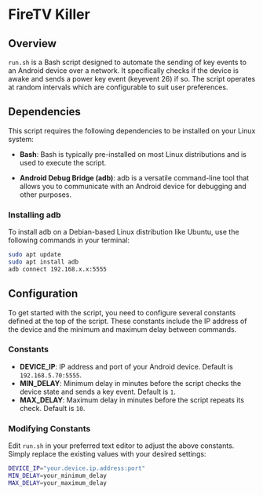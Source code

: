 # FireTV Killer

## Overview
`run.sh` is a Bash script designed to automate the sending of key events to an Android device over a network. It specifically checks if the device is awake and sends a power key event (keyevent 26) if so. The script operates at random intervals which are configurable to suit user preferences.

## Dependencies
This script requires the following dependencies to be installed on your Linux system:

- **Bash**: Bash is typically pre-installed on most Linux distributions and is used to execute the script.

- **Android Debug Bridge (adb)**: adb is a versatile command-line tool that allows you to communicate with an Android device for debugging and other purposes.

### Installing adb
To install adb on a Debian-based Linux distribution like Ubuntu, use the following commands in your terminal:

```bash
sudo apt update
sudo apt install adb
adb connect 192.168.x.x:5555
```

## Configuration
To get started with the script, you need to configure several constants defined at the top of the script. These constants include the IP address of the device and the minimum and maximum delay between commands.

### Constants
- **DEVICE_IP**: IP address and port of your Android device. Default is `192.168.5.70:5555`.
- **MIN_DELAY**: Minimum delay in minutes before the script checks the device state and sends a key event. Default is `1`.
- **MAX_DELAY**: Maximum delay in minutes before the script repeats its check. Default is `10`.

### Modifying Constants
Edit `run.sh` in your preferred text editor to adjust the above constants. Simply replace the existing values with your desired settings:

```bash
DEVICE_IP="your.device.ip.address:port"
MIN_DELAY=your_minimum_delay
MAX_DELAY=your_maximum_delay